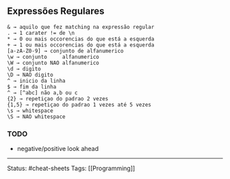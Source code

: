 ## Expressões Regulares
    & → aquilo que fez matching na expressão regular
    . → 1 carater != de \n
    * → 0 ou mais occorencias do que está a esquerda
    + → 1 ou mais occorencias do que está a esquerda
    [a-zA-Z0-9] → conjunto de alfanumerico
    \w → conjunto     alfanumerico
    \W → conjunto NAO alfanumerico
    \d → digito
    \D → NAO digito
    ^ → inicio da linha
    $ → fim da linha
    ^ → [^abc] não a,b ou c
    {2} → repetiçao do padrao 2 vezes
    {1,5} → repetiçao do padrao 1 vezes até 5 vezes
    \s → whitespace
    \S → NAO whitespace

### TODO 
* negative/positive look ahead 


---
Status:
#cheat-sheets
Tags: [[Programming]]